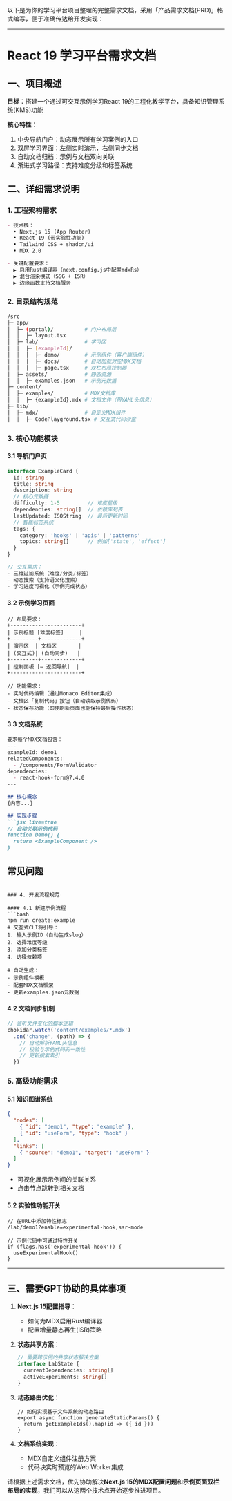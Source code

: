 以下是为你的学习平台项目整理的完整需求文档，采用「产品需求文档(PRD)」格式编写，便于准确传达给开发实现：

---

# React 19 学习平台需求文档

## 一、项目概述
**目标**：搭建一个通过可交互示例学习React 19的工程化教学平台，具备知识管理系统(KMS)功能

**核心特性**：
1. 中央导航门户：动态展示所有学习案例的入口
2. 双屏学习界面：左侧实时演示，右侧同步文档
3. 自动文档归档：示例与文档双向关联
4. 渐进式学习路径：支持难度分级和标签系统

## 二、详细需求说明

### 1. 工程架构需求
```markdown
- 技术栈：
  • Next.js 15 (App Router)
  • React 19 (带实验性功能)
  • Tailwind CSS + shadcn/ui
  • MDX 2.0

- 关键配置要求：
  ▶ 启用Rust编译器（next.config.js中配置mdxRs）
  ▶ 混合渲染模式（SSG + ISR）
  ▶ 边缘函数支持文档服务
```

### 2. 目录结构规范
```bash
/src
├─ app/
│  ├─ (portal)/          # 门户布局层
│  │  ├─ layout.tsx
│  ├─ lab/               # 学习区
│  │  ├─ [exampleId]/    
│  │  │  ├─ demo/        # 示例组件（客户端组件）
│  │  │  ├─ docs/        # 自动加载对应MDX文档
│  │  │  ├─ page.tsx     # 双栏布局控制器
│  ├─ assets/            # 静态资源
│  │  ├─ examples.json   # 示例元数据
├─ content/
│  ├─ examples/          # MDX文档库
│  │  ├─ {exampleId}.mdx # 文档文件（带YAML头信息）
├─ lib/
│  ├─ mdx/               # 自定义MDX组件
│  │  ├─ CodePlayground.tsx # 交互式代码沙盒
```

### 3. 核心功能模块

#### 3.1 导航门户页
```typescript
interface ExampleCard {
  id: string
  title: string
  description: string
  // 核心元数据
  difficulty: 1-5         // 难度星级
  dependencies: string[]  // 依赖库列表
  lastUpdated: ISOString  // 最后更新时间
  // 智能标签系统
  tags: {
    category: 'hooks' | 'apis' | 'patterns'
    topics: string[]      // 例如['state', 'effect']
  }
}

// 交互需求：
- 三维过滤系统（难度/分类/标签）
- 动态搜索（支持语义化搜索）
- 学习进度可视化（示例完成状态）
```

#### 3.2 示例学习页面
```tsx
// 布局要求：
+-----------------------+
| 示例标题 [难度标签]     |
+---------+-------------+
| 演示区  | 文档区       |
| (交互式)| (自动同步)   |
+---------+-------------+
| 控制面板 [← 返回导航]  |
+-----------------------+

// 功能需求：
- 实时代码编辑（通过Monaco Editor集成）
- 文档区「复制代码」按钮（自动读取示例代码）
- 状态保存功能（即使刷新页面也能保持最后操作状态）
```

#### 3.3 文档系统
```markdown
要求每个MDX文档包含：
---
exampleId: demo1
relatedComponents: 
  - /components/FormValidator
dependencies:
  - react-hook-form@7.4.0
---

## 核心概念
{内容...}

## 实现步骤
```jsx live=true
// 自动关联示例代码
function Demo() {
  return <ExampleComponent />
}
```

## 常见问题
<FAQ 
  questions={[...]}
/>
```

### 4. 开发流程规范

#### 4.1 新建示例流程
```bash
npm run create:example
# 交互式CLI将引导：
1. 输入示例ID（自动生成slug）
2. 选择难度等级
3. 添加分类标签
4. 选择依赖项

# 自动生成：
- 示例组件模板
- 配套MDX文档框架
- 更新examples.json元数据
```

#### 4.2 文档同步机制
```javascript
// 监听文件变化的脚本逻辑
chokidar.watch('content/examples/*.mdx')
  .on('change', (path) => {
    // 自动解析YAML头信息
    // 校验与示例代码的一致性
    // 更新搜索索引
  })
```

### 5. 高级功能需求

#### 5.1 知识图谱系统
```json
{
  "nodes": [
    { "id": "demo1", "type": "example" },
    { "id": "useForm", "type": "hook" }
  ],
  "links": [
    { "source": "demo1", "target": "useForm" }
  ]
}
```
- 可视化展示示例间的关联关系
- 点击节点跳转到相关文档

#### 5.2 实验性功能开关
```tsx
// 在URL中添加特性标志
/lab/demo1?enable=experimental-hook,ssr-mode

// 示例代码中可通过特性开关
if (flags.has('experimental-hook')) {
  useExperimentalHook()
}
```

---

## 三、需要GPT协助的具体事项

1. **Next.js 15配置指导**：
   - 如何为MDX启用Rust编译器
   - 配置增量静态再生(ISR)策略

2. **状态共享方案**：
   ```ts
   // 需要跨示例的共享状态解决方案
   interface LabState {
     currentDependencies: string[]
     activeExperiments: string[]
   }
   ```

3. **动态路由优化**：
   ```tsx
   // 如何实现基于文件系统的动态路由
   export async function generateStaticParams() {
     return getExampleIds().map(id => ({ id }))
   }
   ```

4. **文档系统实现**：
   - MDX自定义组件注册方案
   - 代码块实时预览的Web Worker集成

请根据上述需求文档，优先协助解决**Next.js 15的MDX配置问题**和**示例页面双栏布局的实现**，我们可以从这两个技术点开始逐步推进项目。